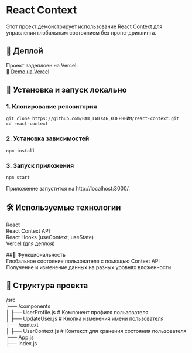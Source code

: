 # React Context

Этот проект демонстрирует использование React Context для управления глобальным состоянием без пропс-дриллинга.

## 🚀 Деплой

Проект задеплоен на Vercel:  
🔗 [Demo на Vercel](https://react-context-rhgvyiwal-tymurs-projects-289aac40.vercel.app)

## 📂 Установка и запуск локально

### 1. Клонирование репозитория

```
git clone https://github.com/ВАШ_ГИТХАБ_ЮЗЕРНЕЙМ/react-context.git
cd react-context
```

### 2. Установка зависимостей
```
npm install
```

### 3. Запуск приложения
```
npm start
```

Приложение запустится на http://localhost:3000/.

## 🛠 Используемые технологии <br>
React <br>
React Context API <br>
React Hooks (useContext, useState) <br>
Vercel (для деплоя) <br>

##📌 Функциональность <br>
Глобальное состояние пользователя с помощью Context API <br>
Получение и изменение данных на разных уровнях вложенности <br>

## 📜 Структура проекта
/src <br>
  ├── /components <br>
  │   ├── UserProfile.js  # Компонент профиля пользователя <br>
  │   ├── UpdateUser.js   # Кнопка изменения имени пользователя <br>
  ├── /context <br>
  │   ├── UserContext.js  # Контекст для хранения состояния пользователя <br>
  ├── App.js <br>
  ├── index.js <br>
